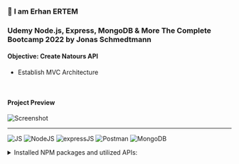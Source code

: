 ### 👋 **I am Erhan ERTEM**

### Udemy Node.js, Express, MongoDB & More The Complete Bootcamp 2022 by Jonas Schmedtmann

#### **Objective:** Create Natours API

- Establish MVC Architecture

&emsp;

<!-- #### Link to Project &rarr; [Natours-App](https://natours-app-erhan-ertem.heroku.app) -->

#### Project Preview

![Screenshot](screenshot.gif)

---

![JS](https://img.shields.io/badge/JavaScript-323330?style=flat&logo=javascript&logoColor=F7DF1E) ![NodeJS](https://img.shields.io/badge/Node.js-339933?style=flat&logo=nodedotjs&logoColor=white) ![expressJS](https://img.shields.io/badge/Express.js-000000?style=flat&logo=express&logoColor=white) ![Postman](https://img.shields.io/badge/Postman-FF6C37?style=flat&logo=Postman&logoColor=white) ![MongoDB](https://img.shields.io/badge/MongoDB-4EA94B?style=flat&logo=mongodb&logoColor=white)

<details>
<summary>Installed NPM packages and utilized APIs:</summary>

| Package command       | Package link                               | Description                                                                                           |
| --------------------- | ------------------------------------------ | ----------------------------------------------------------------------------------------------------- |
| npm i -g nodemon      | https://www.npmjs.com/package/nodemon      | Nodemon is a helper tool for developing Node.js based applications.                                   |
| npm i -g win-node-env | https://www.npmjs.com/package/win-node-env | Run npm scripts on Windows (package.JSON) that set (common) environment variables.                    |
| npm i dotenv          | https://www.npmjs.com/package/dotenv       | Dotenv is a zero-dependency module that loads environment variables from a .env file into process.env |
| npm i express         | https://www.npmjs.com/package/express      | Fast, unopinionated, minimalist web framework for Node.js                                             |
| npm i morgan          | https://www.npmjs.com/package/morgan       | HTTP request logger middleware for node terminal.js                                                   |

</details>

&emsp;
